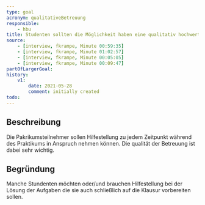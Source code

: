 ```yaml
---
type: goal
acronym: qualitativeBetreuung
responsible: 
    - hbu
title: Studenten sollten die Möglichkeit haben eine qualitativ hochwertigen Betreuung während des Praktikums in Anspruch zu nehmen
source: 
    - [interview, fkrampe, Minute 00:59:35]
    - [interview, fkrampe, Minute 01:02:57]
    - [interview, fkrampe, Minute 00:05:05]
    - [interview, fkrampe, Minute 00:09:47]
partOfLargerGoal:
history:
    v1:
        date: 2021-05-28
        comment: initially created
todo: 
---
```


## Beschreibung

Die Pakrikumsteilnehmer sollen Hilfestellung zu jedem Zeitpunkt während des Praktikums in Anspruch nehmen können. Die qualität der Betreuung
ist dabei sehr wichtig.

## Begründung

Manche Stundenten möchten oder/und brauchen Hilfestellung bei der Lösung der Aufgaben die sie auch schließlich auf die Klausur
vorbereiten sollen.
